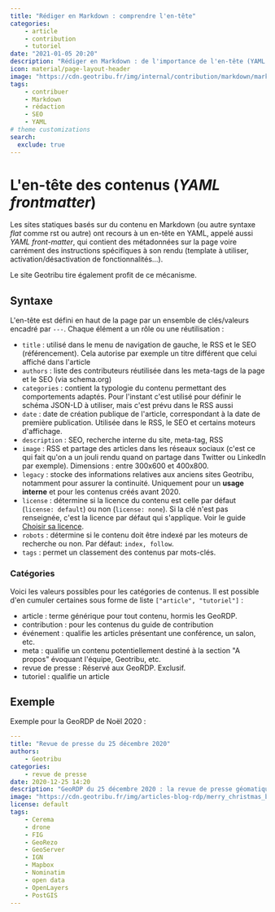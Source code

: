 ```yaml
---
title: "Rédiger en Markdown : comprendre l'en-tête"
categories:
    - article
    - contribution
    - tutoriel
date: "2021-01-05 20:20"
description: "Rédiger en Markdown : de l'importance de l'en-tête (YAML front-matter) pour définir les métadonnées, la navigation et le référencement."
icon: material/page-layout-header
image: "https://cdn.geotribu.fr/img/internal/contribution/markdown/markdown_yaml_frontmatter.png"
tags:
    - contribuer
    - Markdown
    - rédaction
    - SEO
    - YAML
# theme customizations
search:
  exclude: true
---
```


# L'en-tête des contenus (*YAML frontmatter*)

Les sites statiques basés sur du contenu en Markdown (ou autre syntaxe *flat* comme rst ou autre) ont recours à un en-tête en YAML, appelé aussi *YAML front-matter*, qui contient des métadonnées sur la page voire carrément des instructions spécifiques à son rendu (template à utiliser, activation/désactivation de fonctionnalités...).

Le site Geotribu tire également profit de ce mécanisme.

## Syntaxe

L'en-tête est défini en haut de la page par un ensemble de clés/valeurs encadré par `---`. Chaque élément a un rôle ou une réutilisation :

- `title` : utilisé dans le menu de navigation de gauche, le RSS et le SEO (référencement). Cela autorise par exemple un titre différent que celui affiché dans l'article
- `authors` : liste des contributeurs réutilisée dans les meta-tags de la page et le SEO (via schema.org)
- `categories` : contient la typologie du contenu permettant des comportements adaptés. Pour l'instant c'est utilisé pour définir le schéma JSON-LD  à utiliser, mais c'est prévu dans le RSS aussi
- `date` : date de création publique de l'article, correspondant à la date de première publication. Utilisée dans le RSS, le SEO et certains moteurs d'affichage.
- `description` : SEO, recherche interne du site, meta-tag, RSS
- `image` : RSS et partage des articles dans les réseaux sociaux (c'est ce qui fait qu'on a un jouli rendu quand on partage dans Twitter ou LinkedIn par exemple). Dimensions : entre 300x600 et 400x800.
- `legacy` : stocke des informations relatives aux anciens sites Geotribu, notamment pour assurer la continuité. Uniquement pour un **usage interne** et pour les contenus créés avant 2020.
- `license` : détermine si la licence du contenu est celle par défaut (`license: default`) ou non (`license: none`). Si la clé n'est pas renseignée, c'est la licence par défaut qui s'applique. Voir le guide [Choisir sa licence](/contribuer/guides/licensing/).
- `robots` : détermine si le contenu doit être indexé par les moteurs de recherche ou non. Par défaut: `index, follow`.
- `tags` : permet un classement des contenus par mots-clés.

### Catégories

Voici les valeurs possibles pour les catégories de contenus. Il est possible d'en cumuler certaines sous forme de liste `["article", "tutoriel"]` :

- article : terme générique pour tout contenu, hormis les GeoRDP.
- contribution : pour les contenus du guide de contribution
- événement : qualifie les articles présentant une conférence, un salon, etc.
- meta : qualifie un contenu potentiellement destiné à la section "A propos" évoquant l'équipe, Geotribu, etc.
- revue de presse : Réservé aux GeoRDP. Exclusif.
- tutoriel : qualifie un article

## Exemple

Exemple pour la GeoRDP de Noël 2020 :

```yaml
---
title: "Revue de presse du 25 décembre 2020"
authors:
    - Geotribu
categories:
    - revue de presse
date: 2020-12-25 14:20
description: "GeoRDP du 25 décembre 2020 : la revue de presse géomatique de Geotribu pour souhaiter Joyeux Noël et bonnes fêtes !"
image: "https://cdn.geotribu.fr/img/articles-blog-rdp/merry_christmas_blender.png"
license: default
tags:
    - Cerema
    - drone
    - FIG
    - GeoRezo
    - GeoServer
    - IGN
    - Mapbox
    - Nominatim
    - open data
    - OpenLayers
    - PostGIS
---
```

